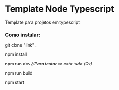 # Template Node Typescript
<p> Template para projetos em typescript
<p> <h3>Como instalar:</h3>
<p> git clone "link" . 
<p> npm install 
<p> npm run dev <em>//Para testar se esta tudo (Ok)</em>
<p> npm run build 
<p> npm start 
